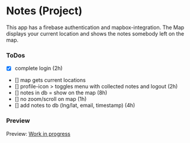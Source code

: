 # Notes (Project)

This app has a firebase authentication and mapbox-integration.
The Map displays your current location and shows the notes somebody
left on the map.

### ToDos

- [x] complete login (2h)
- [] map gets current locations
- [] profile-icon > toggles menu with collected notes and logout (2h)
- [] notes in db = show on the map (8h)
- [] no zoom/scroll on map (1h)
- [] add notes to db (lng/lat, email, timestamp) (4h)

### Preview

Preview: [Work in progress](http://localhost:3000)
